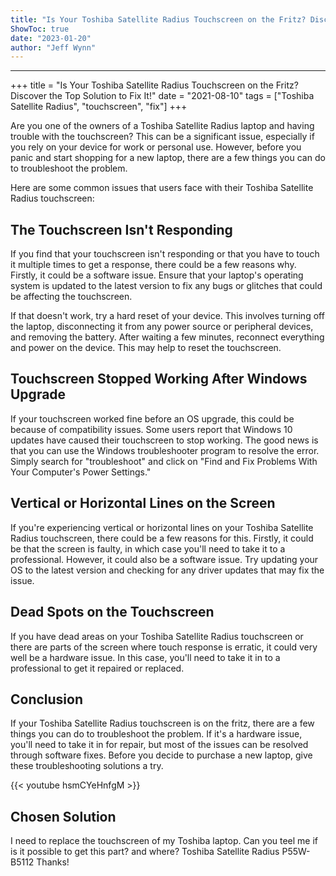 ```yaml
---
title: "Is Your Toshiba Satellite Radius Touchscreen on the Fritz? Discover the Top Solution to Fix It!"
ShowToc: true 
date: "2023-01-20"
author: "Jeff Wynn"
---
```

*****
+++
title = "Is Your Toshiba Satellite Radius Touchscreen on the Fritz? Discover the Top Solution to Fix It!"
date = "2021-08-10"
tags = ["Toshiba Satellite Radius", "touchscreen", "fix"]
+++

Are you one of the owners of a Toshiba Satellite Radius laptop and having trouble with the touchscreen? This can be a significant issue, especially if you rely on your device for work or personal use. However, before you panic and start shopping for a new laptop, there are a few things you can do to troubleshoot the problem.

Here are some common issues that users face with their Toshiba Satellite Radius touchscreen:

## The Touchscreen Isn't Responding

If you find that your touchscreen isn't responding or that you have to touch it multiple times to get a response, there could be a few reasons why. Firstly, it could be a software issue. Ensure that your laptop's operating system is updated to the latest version to fix any bugs or glitches that could be affecting the touchscreen.

If that doesn't work, try a hard reset of your device. This involves turning off the laptop, disconnecting it from any power source or peripheral devices, and removing the battery. After waiting a few minutes, reconnect everything and power on the device. This may help to reset the touchscreen.

## Touchscreen Stopped Working After Windows Upgrade

If your touchscreen worked fine before an OS upgrade, this could be because of compatibility issues. Some users report that Windows 10 updates have caused their touchscreen to stop working. The good news is that you can use the Windows troubleshooter program to resolve the error. Simply search for "troubleshoot" and click on "Find and Fix Problems With Your Computer's Power Settings."

## Vertical or Horizontal Lines on the Screen

If you're experiencing vertical or horizontal lines on your Toshiba Satellite Radius touchscreen, there could be a few reasons for this. Firstly, it could be that the screen is faulty, in which case you'll need to take it to a professional. However, it could also be a software issue. Try updating your OS to the latest version and checking for any driver updates that may fix the issue.

## Dead Spots on the Touchscreen 

If you have dead areas on your Toshiba Satellite Radius touchscreen or there are parts of the screen where touch response is erratic, it could very well be a hardware issue. In this case, you'll need to take it in to a professional to get it repaired or replaced.

## Conclusion

If your Toshiba Satellite Radius touchscreen is on the fritz, there are a few things you can do to troubleshoot the problem. If it's a hardware issue, you'll need to take it in for repair, but most of the issues can be resolved through software fixes. Before you decide to purchase a new laptop, give these troubleshooting solutions a try.

{{< youtube hsmCYeHnfgM >}} 



## Chosen Solution
 I need to replace the touchscreen of my Toshiba laptop.
Can you teel me if is it possible to get this part? and where?
Toshiba Satellite Radius P55W-B5112
Thanks!




